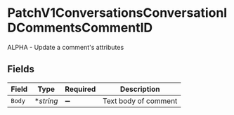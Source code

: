 # PatchV1ConversationsConversationIDCommentsCommentID

ALPHA - Update a comment's attributes


## Fields

| Field                | Type                 | Required             | Description          |
| -------------------- | -------------------- | -------------------- | -------------------- |
| `Body`               | **string*            | :heavy_minus_sign:   | Text body of comment |